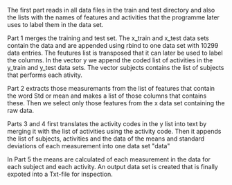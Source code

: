 The first part reads in all data files in the train and test directory and also the lists with the names of features and activities that the programme later uses to label them in the data set.

Part 1 merges the training and test set. The x_train and x_test data sets contain the data and are appended using rbind to one data set with 10299 data entries. The feutures list is transposed that it can later be used to label  the columns. In the vector y we append the coded list of activities in the y_train and y_test data sets.
The vector subjects contains the list of subjects that performs each ativity.

Part 2 extracts those measuremants from the list of features that contain the word Std or mean and makes a list of those columns that contains these. Then we select only those features from the x data set containing the raw data.

Parts 3 and 4 first translates the activity codes in the y list into text by merging it with the list of activities using the activity code. Then it appends the list of subjects, activities and  the data of the means and standard deviations of each measurement into one data set "data" 

In Part 5 the means are calculated of each measurement in the data for each subject and each activity. An output data set is created that is finally expoted into a Txt-file for inspection.
